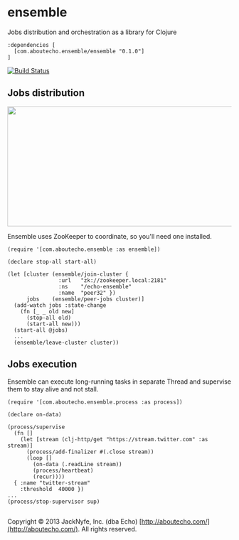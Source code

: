 # ensemble

Jobs distribution and orchestration as a library for Clojure

    :dependencies [
      [com.aboutecho.ensemble/ensemble "0.1.0"]
    ]

[![Build Status](https://travis-ci.org/EchoTeam/ensemble.png?branch=master)](https://travis-ci.org/EchoTeam/ensemble)

## Jobs distribution

<img src="https://dl.dropboxusercontent.com/u/561580/lj/ensemble.jpg" width="600" height="270">

Ensemble uses ZooKeeper to coordinate, so you'll need one installed.

    (require '[com.aboutecho.ensemble :as ensemble])

    (declare stop-all start-all)

    (let [cluster (ensemble/join-cluster {
                    :url   "zk://zookeeper.local:2181"
                    :ns    "/echo-ensemble"
                    :name  "peer32" })
          jobs    (ensemble/peer-jobs cluster)]
      (add-watch jobs :state-change
        (fn [_ _ old new]
          (stop-all old)
          (start-all new)))
      (start-all @jobs)
      ...
      (ensemble/leave-cluster cluster))


## Jobs execution

Ensemble can execute long-running tasks in separate Thread and supervise them
to stay alive and not stall.

    (require '[com.aboutecho.ensemble.process :as process])

    (declare on-data)

    (process/supervise
      (fn []
        (let [stream (clj-http/get "https://stream.twitter.com" :as stream)]
          (process/add-finalizer #(.close stream))
          (loop []
            (on-data (.readLine stream))
            (process/heartbeat)
            (recur))))
      { :name "twitter-stream" 
        :threshold  40000 })
    ...
    (process/stop-supervisor sup)

## 
Copyright © 2013 JackNyfe, Inc. (dba Echo) [http://aboutecho.com/](http://aboutecho.com/).
All rights reserved.
